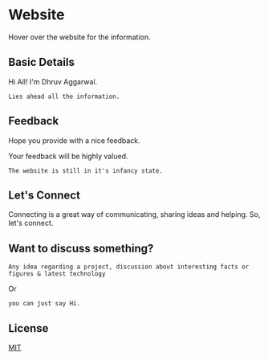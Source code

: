 # Website

Hover over the website for the information.

## Basic Details 

Hi All! I'm Dhruv Aggarwal.

```
Lies ahead all the information. 
````
## Feedback

Hope you provide with a nice feedback.

Your feedback will be highly valued.

````
The website is still in it's infancy state.
````

## Let's Connect

Connecting is a great way of communicating, sharing ideas and helping. So, let's connect.

## Want to discuss something?

````
Any idea regarding a project, discussion about interesting facts or figures & latest technology
````
Or
````
you can just say Hi.
````

## License
[MIT](https://github.com/dA505819/dA505819.github.io/blob/master/LICENSE)
